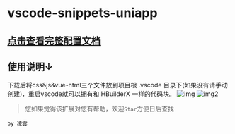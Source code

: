 # vscode-snippets-uniapp
## [点击查看完整配置文档](https://www.regaing.cn/lingyun/1.html)
## 使用说明↓
下载后将css&js&vue-html三个文件放到项目根 .vscode 目录下(如果没有请手动创建)，重启vscode就可以拥有和 HBuilderX 一样的代码块。
![img](https://images.gitee.com/uploads/images/2020/0710/213431_2a7cbdb5_4888503.png "img5.png")
![img2](https://images.gitee.com/uploads/images/2020/0710/213459_b236856b_4888503.png "img6.png")

> 您如果觉得该扩展对您有帮助，欢迎`Star`方便日后查找

`by 凌雲`